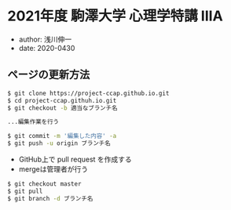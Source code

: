 # 2021年度 駒澤大学 心理学特講 IIIA

- author: 浅川伸一
- date: 2020-0430

## ページの更新方法

```bash
$ git clone https://project-ccap.github.io.git
$ cd project-ccap.githuh.io.git
$ git checkout -b 適当なブランチ名

...編集作業を行う

$ git commit -m '編集した内容' -a
$ git push -u origin ブランチ名
```

- GitHub上で pull request を作成する
- mergeは管理者が行う

```bash
$ git checkout master
$ git pull
$ git branch -d ブランチ名
```
